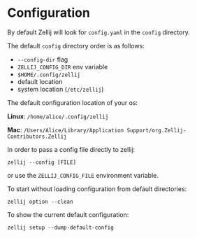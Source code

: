# Configuration

By default Zellij will look for `config.yaml` in the `config` directory.

The default `config` directory order is as follows:

- `--config-dir` flag
- `ZELLIJ_CONFIG_DIR` env variable
- `$HOME/.config/zellij`
- default location
- system location (`/etc/zellij`)

The default configuration location of your os:

**Linux**: `/home/alice/.config/zellij`

**Mac**: `/Users/Alice/Library/Application Support/org.Zellij-Contributors.Zellij`

In order to  pass a config file directly to zellij:

```
zellij --config [FILE]
```

or use the `ZELLIJ_CONFIG_FILE` environment variable.


To start without loading configuration from default directories:

```
zellij option --clean
```

To show the current default configuration:
```
zellij setup --dump-default-config
```
